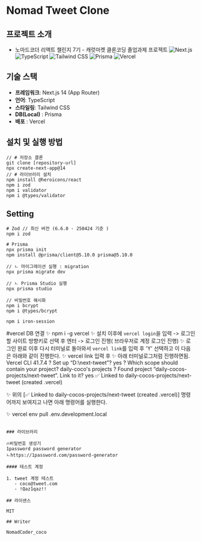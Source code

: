 # Nomad Tweet Clone

## 프로젝트 소개

- 노마드코더 리액트 챌린지 7기 - 캐럿마켓 클론코딩 졸업과제 프로젝트
  ![Next.js](https://img.shields.io/badge/Next.js-14-black)
  ![TypeScript](https://img.shields.io/badge/TypeScript-5.x-blue)
  ![Tailwind CSS](https://img.shields.io/badge/Tailwind-3.x-38bdf8)
  ![Prisma](https://www.prisma.io)
  ![Vercel](https://vercel.com)

## 기술 스택

- **프레임워크**: Next.js 14 (App Router)
- **언어**: TypeScript
- **스타일링**: Tailwind CSS
- **DB(Local)** : Prisma
- **배포** : Vercel

## 설치 및 실행 방법

```
// # 저장소 클론
git clone [repository-url]
npx create-next-app@14
// # 라이브러리 설치
npm install @heroicons/react
npm i zod
npm i validator
npm i @types/validator
```

## Setting

```
# Zod // 최신 버전 (6.6.0 - 250424 기준 )
npm i zod

# Prisma
npx prisma init
npm install @prisma/client@5.10.0 prisma@5.10.0

// ㄴ 마이그레이션 실행 : migration
npx prisma migrate dev

// ㄴ Prisma Studio 실행
npx prisma studio

// 비밀번호 해시화
npm i bcrypt
npm i @types/bcrypt

npm i iron-session

```

#vercel DB 연결
✨ npm i -g vercel
✨ 설치 이후에 `vercel login`을 입력 -> 로그인할 사이트 방향키로 선택 후 엔터 -> 로그인 진행( 브라우저로 계정 로그인 진행)
✨ 로그인 완료 이후 다시 터미널로 돌아와서 `vercel link`를 입력 후 'Y' 선택하고 이 다음은 아래와 같이 진행한다.
✨ vercel link 입력 후
✨ 아래 터미널로그처럼 진행하면됨.
Vercel CLI 41.7.4
? Set up “D:\next-tweet”? yes
? Which scope should contain your project? daily-coco's projects
? Found project “daily-cocos-projects/next-tweet”. Link to it? yes
✅ Linked to daily-cocos-projects/next-tweet (created .vercel)

✨ 위의 [✅ Linked to daily-cocos-projects/next-tweet (created .vercel)] 명령어까지 보여지고 나면 아래 명령어를 실행한다.

✨ vercel env pull .env.development.local

```

### 라이브러리

🔥비밀번호 생성기
1password password generator
ㄴhttps://1password.com/password-generator

#### 테스트 계정

1. tweet 계정 테스트
   - coco@tweet.com
   - !Qaz1qaz!!

## 라이센스

MIT

## Writer

NomadCoder_coco
```
